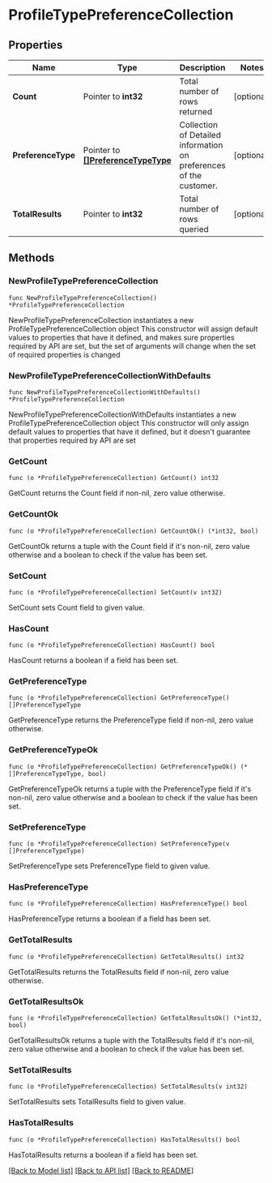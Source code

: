 # ProfileTypePreferenceCollection

## Properties

Name | Type | Description | Notes
------------ | ------------- | ------------- | -------------
**Count** | Pointer to **int32** | Total number of rows returned | [optional] 
**PreferenceType** | Pointer to [**[]PreferenceTypeType**](PreferenceTypeType.md) | Collection of Detailed information on preferences of the customer. | [optional] 
**TotalResults** | Pointer to **int32** | Total number of rows queried | [optional] 

## Methods

### NewProfileTypePreferenceCollection

`func NewProfileTypePreferenceCollection() *ProfileTypePreferenceCollection`

NewProfileTypePreferenceCollection instantiates a new ProfileTypePreferenceCollection object
This constructor will assign default values to properties that have it defined,
and makes sure properties required by API are set, but the set of arguments
will change when the set of required properties is changed

### NewProfileTypePreferenceCollectionWithDefaults

`func NewProfileTypePreferenceCollectionWithDefaults() *ProfileTypePreferenceCollection`

NewProfileTypePreferenceCollectionWithDefaults instantiates a new ProfileTypePreferenceCollection object
This constructor will only assign default values to properties that have it defined,
but it doesn't guarantee that properties required by API are set

### GetCount

`func (o *ProfileTypePreferenceCollection) GetCount() int32`

GetCount returns the Count field if non-nil, zero value otherwise.

### GetCountOk

`func (o *ProfileTypePreferenceCollection) GetCountOk() (*int32, bool)`

GetCountOk returns a tuple with the Count field if it's non-nil, zero value otherwise
and a boolean to check if the value has been set.

### SetCount

`func (o *ProfileTypePreferenceCollection) SetCount(v int32)`

SetCount sets Count field to given value.

### HasCount

`func (o *ProfileTypePreferenceCollection) HasCount() bool`

HasCount returns a boolean if a field has been set.

### GetPreferenceType

`func (o *ProfileTypePreferenceCollection) GetPreferenceType() []PreferenceTypeType`

GetPreferenceType returns the PreferenceType field if non-nil, zero value otherwise.

### GetPreferenceTypeOk

`func (o *ProfileTypePreferenceCollection) GetPreferenceTypeOk() (*[]PreferenceTypeType, bool)`

GetPreferenceTypeOk returns a tuple with the PreferenceType field if it's non-nil, zero value otherwise
and a boolean to check if the value has been set.

### SetPreferenceType

`func (o *ProfileTypePreferenceCollection) SetPreferenceType(v []PreferenceTypeType)`

SetPreferenceType sets PreferenceType field to given value.

### HasPreferenceType

`func (o *ProfileTypePreferenceCollection) HasPreferenceType() bool`

HasPreferenceType returns a boolean if a field has been set.

### GetTotalResults

`func (o *ProfileTypePreferenceCollection) GetTotalResults() int32`

GetTotalResults returns the TotalResults field if non-nil, zero value otherwise.

### GetTotalResultsOk

`func (o *ProfileTypePreferenceCollection) GetTotalResultsOk() (*int32, bool)`

GetTotalResultsOk returns a tuple with the TotalResults field if it's non-nil, zero value otherwise
and a boolean to check if the value has been set.

### SetTotalResults

`func (o *ProfileTypePreferenceCollection) SetTotalResults(v int32)`

SetTotalResults sets TotalResults field to given value.

### HasTotalResults

`func (o *ProfileTypePreferenceCollection) HasTotalResults() bool`

HasTotalResults returns a boolean if a field has been set.


[[Back to Model list]](../README.md#documentation-for-models) [[Back to API list]](../README.md#documentation-for-api-endpoints) [[Back to README]](../README.md)


